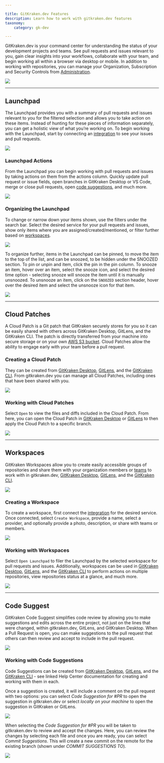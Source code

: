 ```yaml
---

title: GitKraken.dev Features
description: Learn how to work with gitkraken.dev features
taxonomy:
    category: gk-dev

---
```


 GitKraken.dev is your command center for understanding the status of your development projects and teams. See pull requests and issues relevant to you, gain clear insights into your workflows, collaborate with your team, and begin working all within a browser via desktop or mobile. In addition to working with repositories, you can manage your Organization, Subscription and Security Controls from [Administration](gk-dev/gk-dev-administration/). 

<img src="/wp-content/uploads/gkd-main.png" class="img-responsive center img-bordered"> 

***

## Launchpad

The Launchpad provides you with a summary of pull requests and issues relevant to you for the filtered selection and allows you to take action on these items. Instead of hunting for these pieces of information separately, you can get a holistic view of what you’re working on. To begin working with the Launchpad, start by connecting an [integration](/gk-dev/gk-dev-administration/#integrations) to see your issues and pull requests. 

<img src="/wp-content/uploads/gkd-focus-view.png" class="img-responsive center img-bordered"> 

### Launchpad Actions

From the Launchpad you can begin working with pull requests and issues by taking actions on them from the actions column. Quickly update pull request or issue fields, open branches in GitKraken Desktop or VS Code, merge or close pull requests, open [code suggestions](/gk-dev/gk-dev-home/#code-suggest), and much more. 

<img src="/wp-content/uploads/gkd-take-action.png" class="img-responsive center img-bordered"> 

### Organizing the Launchpad

To change or narrow down your items shown, use the filters under the search bar. Select the desired service for your pull requests and issues, show only items where you are assigned/created/mentioned, or filter further based on [workspaces](/gk-dev/gk-dev-home/#workspaces). 

<img src="/wp-content/uploads/gkd-launchpad-filter.png" class="img-responsive center img-bordered"> 

To organize further, items in the Launchpad can be pinned, to move the item to the top of the list, and can be snoozed, to be hidden under the SNOOZED section. To pin or unpin and item, click the pin <i class="fa-solid fa-thumbtack"></i> in the pin column. To snooze an item, hover over an item, select the snooze <i class="fa-solid fa-snooze"></i> icon, and select the desired time option - selecting snooze will snooze the item until it is manually unsnoozed. To unsnooze an item, click on the `SNOOZED` section header, hover over the desired item and select the unsnooze icon for that item.

<img src="/wp-content/uploads/gkd-pin-or-snooze.gif" class="img-responsive center img-bordered"> 

***

## Cloud Patches

A Cloud Patch is a Git patch that GitKraken securely stores for you so it can be easily shared with others across GitKraken Desktop, GitLens, and the GitKraken CLI. The patch is directly transferred from your machine into secure storage or on your own [AWS S3 bucket](/gk-dev/gk-dev-home/#self-hosted). Cloud Patches allow the ability to engage early with your team before a pull request.

### Creating a Cloud Patch

They can be created from [GitKraken Desktop](/gitkraken-client/experimental-features/#cloud-patches), [GitLens](gitlens/gitlens-features/#cloud-patches-preview-%e2%98%81%ef%b8%8f), and the [GitKraken CLI](/cli/cli-home/#cloud-patches). From gitkraken.dev you can manage all Cloud Patches, including ones that have been shared with you.

<img src="/wp-content/uploads/gkd-cloud-patch-view" class="img-responsive center img-bordered"> 

### Working with Cloud Patches

Select `Open` to view the files and diffs included in the Cloud Patch. From here, you can open the Cloud Patch in [GitKraken Desktop](/gitkraken-client/experimental-features/#cloud-patches) or [GitLens](gitlens/gitlens-features/#cloud-patches-preview-%e2%98%81%ef%b8%8f) to then apply the Cloud Patch to a specific branch.

<img src="/wp-content/uploads/gkd-open-cloud-patch" class="img-responsive center img-bordered"> 

***

## Workspaces

GitKraken Workspaces allow you to create easily accessible groups of repositories and share them with your organization members or [teams](/gitkraken-client/gitkraken-organization/#teams) to work with in gitkraken.dev, [GitKraken Desktop](/gitkraken-client/workspaces/), [GitLens](/gitlens/side-bar/#workspaces-☁%ef%b8%8f), and the [GitKraken CLI](/cli/cli-home/#create-workspaces-to-group-repos). 

<img src="/wp-content/uploads/gkd-workspaces-view.png" class="img-responsive center img-bordered"> 

### Creating a Workspace

To create a workspace, first connect the [integration](/gk-dev/gk-dev-administration/#integrations) for the desired service. Once connected, select `Create Workspace`, provide a name, select a provider, and optionally provide a photo, description, or share with teams or members. 

<img src="/wp-content/uploads/gkd-create-workspace.png" class="img-responsive center img-bordered"> 

### Working with Workspaces

Select `Open Launchpad` to filer the Launchpad by the selected workspace for pull requests and issues. Additionally, workspaces can be used in [GitKraken Desktop](/gitkraken-client/workspaces/), [GitLens](/gitlens/side-bar/#workspaces-☁%ef%b8%8f), and the [GitKraken CLI](/cli/cli-home/#create-workspaces-to-group-repos) to perform actions on multiple repositories, view repositories status at a glance, and much more. 

<img src="/wp-content/uploads/gkd-open-workspace.png" class="img-responsive center img-bordered"> 

***

## Code Suggest

GitKraken Code Suggest simplifies code review by allowing you to make suggestions and edits across the entire project, not just on the lines that were changed, within gitkraken.dev, GitLens, and GitKraken Desktop. When a Pull Request is open, you can make suggestions to the pull request that others can then review and accept to include in the pull request. 

<img src="/wp-content/uploads/cli-code-suggest.png" class="img-responsive center img-bordered"> 

### Working with Code Suggestions

Code Suggestions can be created from [GitKraken Desktop](), [GitLens](gitlens/gitlens-features/#code-suggest-preview), and the [GitKraken CLI](/cli/cli-home/#code-suggest) - see linked Help Center documentation for creating and working with them in each. 

Once a suggestion is created, it will include a comment on the pull request with two options: you can select _Code Suggestion for #PR_ to open the suggestion in gitkraken.dev or select _locally on your machine_ to open the suggestion in GitKraken or GitLens.

<img src="/wp-content/uploads/gl-code-suggest-comment.png" class="img-bordered img-responsive center">

When selecting the _Code Suggestion for #PR_ you will be taken to gitkraken.dev to review and accept the changes. Here, you can review the changes by selecting each file and once you are ready, you can select _Commit Suggestions_. This will create a new commit on the remote for the existing branch (shown under _COMMIT SUGGESTIONS TO_). 

<img src="/wp-content/uploads/gl-accept-code-suggestion.gif" class="img-bordered img-responsive center">



